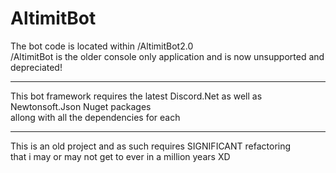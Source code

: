 # AltimitBot
The bot code is located within /AltimitBot2.0<br>
/AltimitBot is the older console only application and is now unsupported and depreciated!<br>
___
This bot framework requires the latest Discord.Net as well as Newtonsoft.Json Nuget packages<br>
allong with all the dependencies for each
___
This is an old project and as such requires SIGNIFICANT refactoring<br>
that i may or may not get to ever in a million years XD
